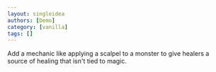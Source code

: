 ```yaml
---
layout: singleidea
authors: [Demo]
category: [vanilla]
tags: []
---
```

Add a mechanic like applying a scalpel to a monster to give healers a source of healing that isn't tied to magic.
